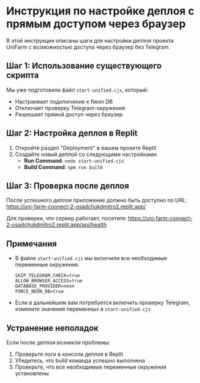 # Инструкция по настройке деплоя с прямым доступом через браузер

В этой инструкции описаны шаги для настройки деплоя проекта UniFarm с возможностью доступа через браузер без Telegram.

## Шаг 1: Использование существующего скрипта

Мы уже подготовили файл `start-unified.cjs`, который:
- Настраивает подключение к Neon DB
- Отключает проверку Telegram-окружения
- Разрешает прямой доступ через браузер

## Шаг 2: Настройка деплоя в Replit

1. Откройте раздел "Deployment" в вашем проекте Replit
2. Создайте новый деплой со следующими настройками:
   - **Run Command**: `node start-unified.cjs`
   - **Build Command**: `npm run build`

## Шаг 3: Проверка после деплоя

После успешного деплоя приложение должно быть доступно по URL:
https://uni-farm-connect-2-osadchukdmitro2.replit.app/

Для проверки, что сервер работает, посетите:
https://uni-farm-connect-2-osadchukdmitro2.replit.app/api/health

## Примечания

- В файле `start-unified.cjs` мы включили все необходимые переменные окружения:
  ```
  SKIP_TELEGRAM_CHECK=true
  ALLOW_BROWSER_ACCESS=true
  DATABASE_PROVIDER=neon
  FORCE_NEON_DB=true
  ```

- Если в дальнейшем вам потребуется включить проверку Telegram, измените значения переменных в `start-unified.cjs`

## Устранение неполадок

Если после деплоя возникли проблемы:

1. Проверьте логи в консоли деплоя в Replit
2. Убедитесь, что build команда успешно выполнена
3. Проверьте, что все необходимые переменные окружения установлены